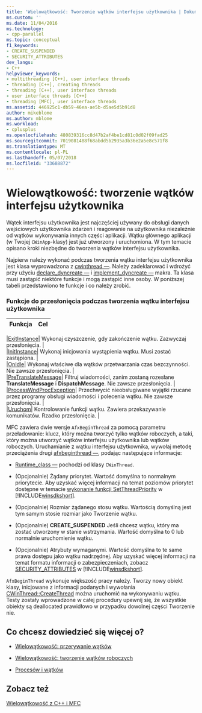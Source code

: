 ```yaml
---
title: 'Wielowątkowość: Tworzenie wątków interfejsu użytkownika | Dokumentacja firmy Microsoft'
ms.custom: ''
ms.date: 11/04/2016
ms.technology:
- cpp-parallel
ms.topic: conceptual
f1_keywords:
- CREATE_SUSPENDED
- SECURITY_ATTRIBUTES
dev_langs:
- C++
helpviewer_keywords:
- multithreading [C++], user interface threads
- threading [C++], creating threads
- threading [C++], user interface threads
- user interface threads [C++]
- threading [MFC], user interface threads
ms.assetid: 446925c1-db59-46ea-ae5b-d5ae5d5b91d8
author: mikeblome
ms.author: mblome
ms.workload:
- cplusplus
ms.openlocfilehash: 480839316cc8d47b2af4be1cd81c0d02f09fad25
ms.sourcegitcommit: 7019081488f68abdd5b2935a3b36e2a5e8c571f8
ms.translationtype: MT
ms.contentlocale: pl-PL
ms.lasthandoff: 05/07/2018
ms.locfileid: "33688872"
---
```

# <a name="multithreading-creating-user-interface-threads"></a>Wielowątkowość: tworzenie wątków interfejsu użytkownika
Wątek interfejsu użytkownika jest najczęściej używany do obsługi danych wejściowych użytkownika zdarzeń i reagowanie na użytkownika niezależnie od wątków wykonywania innych części aplikacji. Wątku głównego aplikacji (w Twojej `CWinApp`-klasy) jest już utworzony i uruchomiona. W tym temacie opisano kroki niezbędne do tworzenia wątków interfejsu użytkownika.  
  
 Najpierw należy wykonać podczas tworzenia wątku interfejsu użytkownika jest klasa wyprowadzona z [cwinthread —](../mfc/reference/cwinthread-class.md). Należy zadeklarować i wdrożyć przy użyciu [declare_dyncreate —](../mfc/reference/run-time-object-model-services.md#declare_dyncreate) i [implement_dyncreate —](../mfc/reference/run-time-object-model-services.md#implement_dyncreate) makra. Ta klasa musi zastąpić niektóre funkcje i mogą zastąpić inne osoby. W poniższej tabeli przedstawiono te funkcje i co należy zrobić.  
  
### <a name="functions-to-override-when-creating-a-user-interface-thread"></a>Funkcje do przesłonięcia podczas tworzenia wątku interfejsu użytkownika  
  
|Funkcja|Cel|  
|--------------|-------------|  

|[ExitInstance](../mfc/reference/cwinthread-class.md#exitinstance)| Wykonaj czyszczenie, gdy zakończenie wątku. Zazwyczaj przesłonięcia. |  
|[InitInstance](../mfc/reference/cwinthread-class.md#initinstance)| Wykonaj inicjowania wystąpienia wątku. Musi zostać zastąpiona. |  
|[OnIdle](../mfc/reference/cwinthread-class.md#onidle)| Wykonaj właściwe dla wątków przetwarzania czas bezczynności. Nie zawsze przesłonięcia. |  
|[PreTranslateMessage](../mfc/reference/cwinthread-class.md#pretranslatemessage)| Filtruj wiadomości, zanim zostaną rozesłane **TranslateMessage** i **DispatchMessage**. Nie zawsze przesłonięcia. |  
|[ProcessWndProcException](../mfc/reference/cwinthread-class.md#processwndprocexception)| Przechwycić nieobsługiwane wyjątki rzucane przez programy obsługi wiadomości i polecenia wątku. Nie zawsze przesłonięcia. |  
|[Uruchom](../mfc/reference/cwinthread-class.md#run)| Kontrolowanie funkcji wątku. Zawiera przekazywanie komunikatów. Rzadko przesłonięcia. |  

  
 MFC zawiera dwie wersje `AfxBeginThread` za pomocą parametru przeładowanie: klucz, który można tworzyć tylko wątków roboczych, a taki, który można utworzyć wątków interfejsu użytkownika lub wątków roboczych. Uruchamianie z wątku interfejsu użytkownika, wywołaj metodę przeciążenia drugi [afxbeginthread —](../mfc/reference/application-information-and-management.md#afxbeginthread), podając następujące informacje:  
  
-   [Runtime_class —](../mfc/reference/run-time-object-model-services.md#runtime_class) pochodzi od klasy `CWinThread`.  
  
-   (Opcjonalnie) Żądany priorytet. Wartość domyślna to normalnym priorytecie. Aby uzyskać więcej informacji na temat poziomów priorytet dostępne w temacie [wykonanie funkcji SetThreadPriority](http://msdn.microsoft.com/library/windows/desktop/ms686277) w [!INCLUDE[winsdkshort](../atl-mfc-shared/reference/includes/winsdkshort_md.md)].  
  
-   (Opcjonalnie) Rozmiar żądanego stosu wątku. Wartością domyślną jest tym samym stosie rozmiar jako Tworzenie wątku.  
  
-   (Opcjonalnie) **CREATE_SUSPENDED** Jeśli chcesz wątku, który ma zostać utworzony w stanie wstrzymania. Wartość domyślna to 0 lub normalnie uruchomienie wątku.  
  
-   (Opcjonalnie) Atrybuty wymaganymi. Wartość domyślna to te same prawa dostępu jako wątku nadrzędnej. Aby uzyskać więcej informacji na temat formatu informacji o zabezpieczeniach, zobacz [SECURITY_ATTRIBUTES](http://msdn.microsoft.com/library/windows/desktop/aa379560) w [!INCLUDE[winsdkshort](../atl-mfc-shared/reference/includes/winsdkshort_md.md)].  
  
 `AfxBeginThread` wykonuje większość pracy należy. Tworzy nowy obiekt klasy, inicjowane z informacji podanych i wywołania [CWinThread::CreateThread](../mfc/reference/cwinthread-class.md#createthread) można uruchomić na wykonywaniu wątku. Testy zostały wprowadzone w całej procedury upewnij się, że wszystkie obiekty są deallocated prawidłowo w przypadku dowolnej części Tworzenie nie.  
  
## <a name="what-do-you-want-to-know-more-about"></a>Co chcesz dowiedzieć się więcej o?  
  
-   [Wielowątkowość: przerywanie wątków](../parallel/multithreading-terminating-threads.md)  
  
-   [Wielowątkowość: tworzenie wątków roboczych](../parallel/multithreading-creating-worker-threads.md)  
  
-   [Procesów i wątków](http://msdn.microsoft.com/library/windows/desktop/ms684841)  
  
## <a name="see-also"></a>Zobacz też  
 [Wielowątkowość z C++ i MFC](../parallel/multithreading-with-cpp-and-mfc.md)